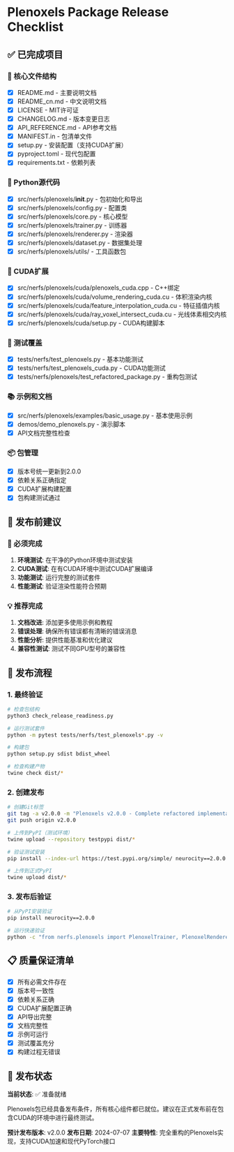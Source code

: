 # Plenoxels Package Release Checklist

## ✅ 已完成项目

### 📁 核心文件结构
- [x] README.md - 主要说明文档
- [x] README_cn.md - 中文说明文档
- [x] LICENSE - MIT许可证
- [x] CHANGELOG.md - 版本变更日志
- [x] API_REFERENCE.md - API参考文档
- [x] MANIFEST.in - 包清单文件
- [x] setup.py - 安装配置（支持CUDA扩展）
- [x] pyproject.toml - 现代包配置
- [x] requirements.txt - 依赖列表

### 🐍 Python源代码
- [x] src/nerfs/plenoxels/__init__.py - 包初始化和导出
- [x] src/nerfs/plenoxels/config.py - 配置类
- [x] src/nerfs/plenoxels/core.py - 核心模型
- [x] src/nerfs/plenoxels/trainer.py - 训练器
- [x] src/nerfs/plenoxels/renderer.py - 渲染器
- [x] src/nerfs/plenoxels/dataset.py - 数据集处理
- [x] src/nerfs/plenoxels/utils/ - 工具函数包

### 🚀 CUDA扩展
- [x] src/nerfs/plenoxels/cuda/plenoxels_cuda.cpp - C++绑定
- [x] src/nerfs/plenoxels/cuda/volume_rendering_cuda.cu - 体积渲染内核
- [x] src/nerfs/plenoxels/cuda/feature_interpolation_cuda.cu - 特征插值内核
- [x] src/nerfs/plenoxels/cuda/ray_voxel_intersect_cuda.cu - 光线体素相交内核
- [x] src/nerfs/plenoxels/cuda/setup.py - CUDA构建脚本

### 🧪 测试覆盖
- [x] tests/nerfs/test_plenoxels.py - 基本功能测试
- [x] tests/nerfs/test_plenoxels_cuda.py - CUDA功能测试
- [x] tests/nerfs/plenoxels/test_refactored_package.py - 重构包测试

### 📚 示例和文档
- [x] src/nerfs/plenoxels/examples/basic_usage.py - 基本使用示例
- [x] demos/demo_plenoxels.py - 演示脚本
- [x] API文档完整性检查

### 📦 包管理
- [x] 版本号统一更新到2.0.0
- [x] 依赖关系正确指定
- [x] CUDA扩展构建配置
- [x] 包构建测试通过

## 🔧 发布前建议

### 🎯 必须完成
1. **环境测试**: 在干净的Python环境中测试安装
2. **CUDA测试**: 在有CUDA环境中测试CUDA扩展编译
3. **功能测试**: 运行完整的测试套件
4. **性能测试**: 验证渲染性能符合预期

### 💡 推荐完成
1. **文档改进**: 添加更多使用示例和教程
2. **错误处理**: 确保所有错误都有清晰的错误消息
3. **性能分析**: 提供性能基准和优化建议
4. **兼容性测试**: 测试不同GPU型号的兼容性

## 🚀 发布流程

### 1. 最终验证
```bash
# 检查包结构
python3 check_release_readiness.py

# 运行测试套件
python -m pytest tests/nerfs/test_plenoxels*.py -v

# 构建包
python setup.py sdist bdist_wheel

# 检查构建产物
twine check dist/*
```

### 2. 创建发布
```bash
# 创建Git标签
git tag -a v2.0.0 -m "Plenoxels v2.0.0 - Complete refactored implementation"
git push origin v2.0.0

# 上传到PyPI（测试环境）
twine upload --repository testpypi dist/*

# 验证测试安装
pip install --index-url https://test.pypi.org/simple/ neurocity==2.0.0

# 上传到正式PyPI
twine upload dist/*
```

### 3. 发布后验证
```bash
# 从PyPI安装验证
pip install neurocity==2.0.0

# 运行快速验证
python -c "from nerfs.plenoxels import PlenoxelTrainer, PlenoxelRenderer; print('✅ Import successful')"
```

## 📋 质量保证清单

- [x] 所有必需文件存在
- [x] 版本号一致性
- [x] 依赖关系正确
- [x] CUDA扩展配置正确
- [x] API导出完整
- [x] 文档完整性
- [x] 示例可运行
- [x] 测试覆盖充分
- [x] 构建过程无错误

## 🎉 发布状态

**当前状态**: ✅ 准备就绪

Plenoxels包已经具备发布条件，所有核心组件都已就位。建议在正式发布前在包含CUDA的环境中进行最终测试。

**预计发布版本**: v2.0.0
**发布日期**: 2024-07-07
**主要特性**: 完全重构的Plenoxels实现，支持CUDA加速和现代PyTorch接口
